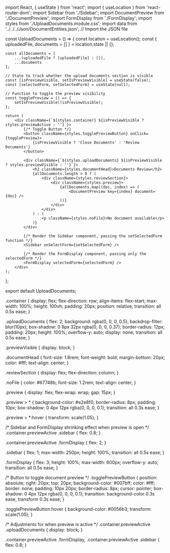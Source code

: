 import React, { useState } from 'react';
import { useLocation } from 'react-router-dom';
import Sidebar from './Sidebar';
import DocumentPreview from './DocumentPreview';
import FormDisplay from './FormDisplay';
import styles from './UploadDocuments.module.css';
import data from '../../../Json/DocumentEntities.json'; // Import the JSON file

const UploadDocuments = () => {
    const location = useLocation();
    const { uploadedFile, documents = [] } = location.state || {};

    const allDocuments = [
        ...(uploadedFile ? [uploadedFile] : []),
        ...documents
    ];

    // State to track whether the upload documents section is visible
    const [isPreviewVisible, setIsPreviewVisible] = useState(false);
    const [selectedForm, setSelectedForm] = useState(null);

    // Function to toggle the preview visibility
    const togglePreview = () => {
        setIsPreviewVisible(!isPreviewVisible);
    };

    return (
        <div className={`${styles.container} ${isPreviewVisible ? styles.previewActive : ''}`}>
            {/* Toggle Button */}
            <button className={styles.togglePreviewButton} onClick={togglePreview}>
                {isPreviewVisible ? 'Close Documents' : 'Review Documents'}
            </button>

            <div className={`${styles.uploadDocuments} ${isPreviewVisible ? styles.previewVisible : ''}`}>
                <h2 className={styles.documentHead}>Documents Review</h2>
                {allDocuments.length > 0 ? (
                    <div className={styles.reviewSection}>
                        <div className={styles.preview}>
                            {allDocuments.map((doc, index) => (
                                <DocumentPreview key={index} document={doc} />
                            ))}
                        </div>
                    </div>
                ) : (
                    <p className={styles.noFile}>No document available</p>
                )}
            </div>

            {/* Render the Sidebar component, passing the setSelectedForm function */}
            <Sidebar onSelectForm={setSelectedForm} />

            {/* Render the FormDisplay component, passing only the selectedForm */}
            <FormDisplay selectedForm={selectedForm} />
        </div>
    );
};

export default UploadDocuments;



.container {
  display: flex;
  flex-direction: row;
  align-items: flex-start;
  max-width: 100%;
  height: 100vh;
  padding: 20px;
  position: relative;
  transition: all 0.5s ease;
}

.uploadDocuments {
  flex: 2;
  background: rgba(0, 0, 0, 0.5);
  backdrop-filter: blur(10px);
  box-shadow: 0 8px 32px rgba(0, 0, 0, 0.37);
  border-radius: 12px;
  padding: 20px;
  height: 100%;
  overflow-y: auto;
  display: none;
  transition: all 0.5s ease;
}

.previewVisible {
  display: block;
}

.documentHead {
  font-size: 1.8rem;
  font-weight: bold;
  margin-bottom: 20px;
  color: #fff;
  text-align: center;
}

.reviewSection {
  display: flex;
  flex-direction: column;
}

.noFile {
  color: #67748b;
  font-size: 1.2rem;
  text-align: center;
}

.preview {
  display: flex;
  flex-wrap: wrap;
  gap: 15px;
}

.preview > * {
  background-color: #e2e8f0;
  border-radius: 8px;
  padding: 10px;
  box-shadow: 0 4px 12px rgba(0, 0, 0, 0.1);
  transition: all 0.3s ease;
}

.preview > *:hover {
  transform: scale(1.05);
}

/* Sidebar and FormDisplay shrinking effect when preview is open */
.container.previewActive .sidebar {
  flex: 0.8;
}

.container.previewActive .formDisplay {
  flex: 2;
}

.sidebar {
  flex: 1;
  max-width: 250px;
  height: 100%;
  transition: all 0.5s ease;
}

.formDisplay {
  flex: 3;
  height: 100%;
  max-width: 600px;
  overflow-y: auto;
  transition: all 0.5s ease;
}

/* Button to toggle document preview */
.togglePreviewButton {
  position: absolute;
  right: 20px;
  top: 20px;
  background-color: #007bff;
  color: #fff;
  border: none;
  padding: 10px 20px;
  border-radius: 8px;
  cursor: pointer;
  box-shadow: 0 4px 12px rgba(0, 0, 0, 0.1);
  transition: background-color 0.3s ease, transform 0.3s ease;
}

.togglePreviewButton:hover {
  background-color: #0056b3;
  transform: scale(1.05);
}

/* Adjustments for when preview is active */
.container.previewActive .uploadDocuments {
  display: block;
}

.container.previewActive .formDisplay,
.container.previewActive .sidebar {
  flex: 0.8;
}
